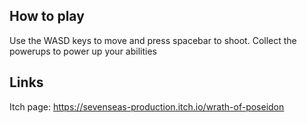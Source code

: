 ## How to play
Use the WASD keys to move and press spacebar to shoot. Collect the powerups to power up your abilities

## Links
Itch page: https://sevenseas-production.itch.io/wrath-of-poseidon

